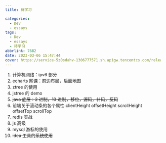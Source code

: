 ```yaml
---
title: 待学习

categories:
  - Dev
  - essays
tags:
  - Dev
  - essays
  - 待学习
abbrlink: 7682
date: 2023-03-06 15:47:44
cover: https://service-5z0sdahv-1306777571.sh.apigw.tencentcs.com/release/?uuid=abd1bbcd6dfd4839a75ceda557bcd850
---
```


1.  计算机网络：ipv6 部分
2.  echarts 网课：前边布局，后面地图
3.  ztree 的使用
4.  jstree 的 demo
5.  ~~java 底层：2 进制，10 进制，移位，源码，补码，反码~~
6.  前端关于滚动条的各个属性:clientHeight offsetHeight scrollHeight offsetTop scrollTop
7.  redis 实战
8.  js 高级
9.  mysql 游标的使用
10. ~~idea 工具的系统使用~~